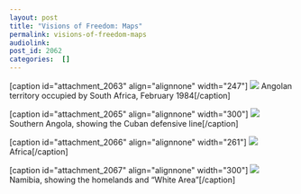 ```yaml
---
layout: post
title: "Visions of Freedom: Maps"
permalink: visions-of-freedom-maps
audiolink: 
post_id: 2062
categories:  []
---
```


[caption id="attachment_2063" align="alignnone" width="247"]
![](https://www.thedigradio.com/wp-content/uploads/2021/11/Screen-Shot-2021-11-18-at-4.16.09-PM-247x300.png) Angolan territory occupied by South Africa, February 1984[/caption]

[caption id="attachment_2065" align="alignnone" width="300"]
![](https://www.thedigradio.com/wp-content/uploads/2021/11/Screen-Shot-2021-11-18-at-4.17.20-PM-300x158.png) Southern Angola, showing the Cuban defensive line[/caption]

[caption id="attachment_2066" align="alignnone" width="261"]
![](https://www.thedigradio.com/wp-content/uploads/2021/11/Screen-Shot-2021-11-18-at-4.18.18-PM-261x300.png) Africa[/caption]

[caption id="attachment_2067" align="alignnone" width="300"]
![](https://www.thedigradio.com/wp-content/uploads/2021/11/Screen-Shot-2021-11-18-at-4.18.59-PM-300x227.png) Namibia, showing the homelands and “White Area”[/caption]